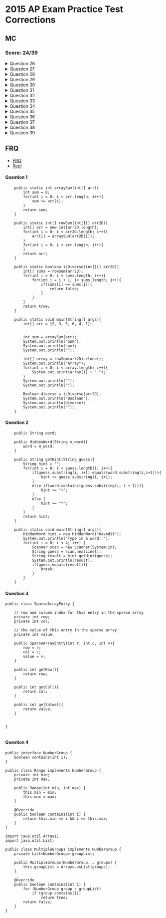 # 2015 AP Exam Practice Test Corrections

## MC
### Score: 24/39



<details>
<summary>Question 26</summary>
<br>
- Method does not change nums or the string
   <br>
- The method is the same in the main start method.
   <br>
- Original array will be printed and the original string will be printed.
</details>


<details>
<summary>Question 27</summary>
<br>
* Two for loops for sorting algorithm
   <br>
* Keep track of variables on paper
   <br>
* Moves number in the back to front
</details>


<details>
<summary>Question 28</summary>
<br>
* It is easy to see that the outer for loop will run 5 times.
   <br>
* The j value is not changed outside of the for loop statement.
   <br>
* The array has a length of 5. 
   <br>
* The inner loop iterates one less time every j value.
   <br>
* 5 + 4 + 3 + 2 + 1 = 15
   <br>
* Answer: 15/5
</details>

<details>
<summary>Question 29</summary>
<br>
* The code determines the amount of digits in yor integer.
   <br>
* If the number is less than ten, it returns one, which means one integer
   <br>
* Otherwise, it goes into the function until one is returned.
   <br>
* It adds up all the 1s that were returned before. 
   <br>
Giving the number of time the number was divided by ten.
</details>

<details>
<summary>Question 30</summary>
<br>
* I does not work because if the customer buys more than 0 boxes, it would always print the maximum value.
   This can be fixed by putting an if else.
   <br>
* II does works because it checks for the greatest number correctly and uses if else so the cost is only changed once. 
   <br>
* III does not work because if the cost is more than 5 or 10, the code will still end on the first statement.  
</details>

<details>
<summary>Question 31</summary>
<br>
* Double array is initialized
   <br>
* Follow through the for loop
   <br>
* For ease, write down values as they change
   <br>
* Keep a sketch of the board
   <br>
* x is place diagonally after skipping one diagonal line.
</details>

<details>
<summary>Question 32</summary>
<br>
* The user inputs a major into the parameters
   <br>
* Then with a for each loop, the code iterates through each student.
   <br>
* They identify the student's major through the major getter method.
   <br>
* With the getAge method, the age is added to the sum and the count has been increased.
   <br>
* Sum and count then are used for the average
   <br>
* Wrong answers include getting age and major without a getter
   <br>
* Other wrong answers use array lists when not needed
   <br>
</details>

<details>
<summary>Question 33</summary>
<br>
* I. works because it sets the minimum integer value to the maximum and changes it when it finds a bigger value.
   <br>
* II. Boolean set to true and then set to false after first if statement. 
If statement was used for assigning the first value in the array to the max.
Then, the code iterates through every element to find a bigger number.
   <br>
* III. Sets first value of the array as max. Iterates though every element to find the max.
   <br>
* All three work
</details>

<details>
<summary>Question 34</summary>
<br>
* Size of an array list has to be found by lostOfWords.size()
   <br>
* Don't need -1 at the end.
   <br>
* Condition: If we are not at the end of the list, add a comma
   <br>
* Else, finish the code by adding a "}"
   <br>
</details>

<details>
<summary>Question 35</summary>
<br>
* Dataset cut into half to find the target number
   <br>
* If number is greater than mid, first half is ignored
   <br>
* Start value gets moved to mid + 1
   <br>
* Process starts again until target is found
   <br>
</details>

<details>
<summary>Question 36</summary>
<br>
* As the loop iterates, the size is divided into two
   <br>
* In order to reach 1, we have to half the array 11 times.
</details>

<details>
<summary>Question 37</summary>
<br>
* II works because it starts from the end and the counter goes back.
With it, the words can be printed in reverse order upto the index in the parameter.
   <br>
* III works because it moves items in the front to the back.
</details>

<details>
<summary>Question 38</summary>
<br>
* Returns the number of elements in numbers that are equal to val
   <br>
* If statement adds one if the previous number is the same
   <br>
* Recursive method. 
</details>

<details>
<summary>Question 39</summary>
<br>
* The first for loop prints all the elements before switching them.
   <br>
* The second for loop also prints out each element but all of them have been changed to Alex.
</details>

## FRQ

* [FRQ](https://drive.google.com/file/d/1gWqgAsqmUE9M-JYlVYFrVV1W5nNlHMdl/view?usp=sharing)
* [Repl](https://replit.com/@NavoditMah/2015frq?v=1)

#### Question 1

```
    public static int arraySum(int[] arr){
        int sum = 0;
        for(int i = 0; i < arr.length; i++){
            sum += arr[i];
        }
        return sum;
    }

    public static int[] rowSum(int[][] arr2D){
        int[] arr = new int[arr2D.length];
        for(int i = 0; i < arr2D.length; i++){
            arr[i] = arraySum(arr2D[i]);
        }
        for(int i = 0; i < arr.length; i++){
        }
        return arr;
    }

    public static boolean isDiverse(int[][] arr2D){
        int[] sums = rowSum(arr2D);
        for(int i = 0; i < sums.length; i++){
            for(int j = i + 1; j< sums.length; j++){
                if(sums[i] == sums[j]){
                    return false;
                }
            }
        }
        return true;
    }

    public static void main(String[] args){
        int[] arr = {2, 3, 5, 6, 4, 1};
        

        int sum = arraySum(arr);
        System.out.println("Sum");
        System.out.println(sum);
        System.out.println("");

        int[] array = rowSum(arr2D).clone();
        System.out.println("Array");
        for(int i = 0; i < array.length; i++){
            System.out.print(array[i] + " ");
        }
        System.out.println("");
        System.out.println("");

        Boolean diverse = isDiverse(arr2D);
        System.out.println("Boolean");
        System.out.println(diverse);
        System.out.println("");
    }
```


#### Question 2

```
    public String word;

    public HiddenWord(String m_word){
        word = m_word;
    }

    public String getHint(String guess){
        String hint = "";
        for(int i = 0; i < guess.length(); i++){
            if(guess.substring(i, i+1).equals(word.substring(i,i+1))){
                hint += guess.substring(i, i+1);
            }
            else if(word.contains(guess.substring(i, i + 1))){
                hint += "+";
            }
            else {
                hint += "*";
            }
        }
        return hint;
    }

    public static void main(String[] args){
        HiddenWord hint = new HiddenWord("navodit");
        System.out.println("Type in a word: ");
        for(int i = 0; i < 4; i++) {
            Scanner scan = new Scanner(System.in);
            String guess = scan.nextLine();
            String result = hint.getHint(guess);
            System.out.println(result);
            if(guess.equals(result)){
                break;
            }
        }
    }
```



#### Question 3

```
public class SparseArrayEntry {

    // row and column index for this entry in the sparse array
    private int row;
    private int col;

    // the value of this entry in the sparse array
    private int value;

    public SparseArrayEntry(int r, int c, int v){
        row = r;
        col = c;
        value = v;
    }

    public int getRow(){
        return row;
    }

    public int getCol(){
        return col;
    }

    public int getValue(){
        return value;
    }


}


```


#### Question 4

```
public interface NumberGroup {
    boolean contains(int i);
}
```
```
public class Range implements NumberGroup {
    private int min;
    private int max;

    public Range(int min, int max) {
        this.min = min;
        this.max = max;
    }

    @Override
    public boolean contains(int i) {
        return this.min <= i && i <= this.max;
    }
}
```
```
import java.util.Arrays;
import java.util.List;

public class MultipleGroups implements NumberGroup { 
    private List<NumberGroup> groupList;

    public MultipleGroups(NumberGroup... groups) {
        this.groupList = Arrays.asList(groups);
    }

    @Override
    public boolean contains(int i) {
        for (NumberGroup group : groupList)
            if (group.contains(i))
                return true;
        return false;
    }
}
```


